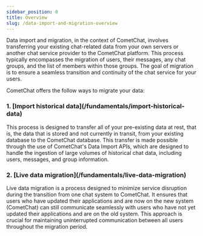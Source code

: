 ```yaml
---
sidebar_position: 0
title: Overview
slug: /data-import-and-migration-overview
---
```


Data import and migration, in the context of CometChat, involves transferring your existing chat-related data from your own servers or another chat service provider to the CometChat platform. This process typically encompasses the migration of users, their messages, any chat groups, and the list of members within those groups. The goal of migration is to ensure a seamless transition and continuity of the chat service for your users.

CometChat offers the follow ways to migrate your data:

<h3>1. [Import historical data](/fundamentals/import-historical-data)</h3>

This process is designed to transfer all of your pre-existing data at rest, that is, the data that is stored and not currently in transit, from your existing database to the CometChat database. This transfer is made possible through the use of CometChat's Data Import APIs, which are designed to handle the ingestion of large volumes of historical chat data, including users, messages, and group information.

<h3> 2. [Live data migration](/fundamentals/live-data-migration)</h3>

Live data migration is a process designed to minimize service disruption during the transition from one chat system to CometChat. It ensures that users who have updated their applications and are now on the new system (CometChat) can still communicate seamlessly with users who have not yet updated their applications and are on the old system. This approach is crucial for maintaining uninterrupted communication between all users throughout the migration period.